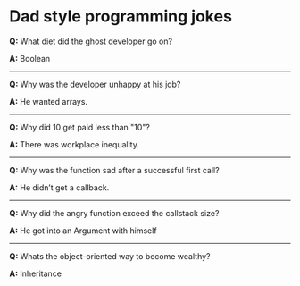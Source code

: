 # Dad style programming jokes

**Q:**  What diet did the ghost developer go on?

**A:** Boolean

---

**Q:** Why was the developer unhappy at his job?

**A:** He wanted arrays.

---

**Q:** Why did 10 get paid less than "10"?

**A:** There was workplace inequality. 

---

**Q:** Why was the function sad after a successful first call?

**A:** He didn’t get a callback.

---

**Q:** Why did the angry function exceed the callstack size?

**A:** He got into an Argument with himself

---

**Q:** Whats the object-oriented way to become wealthy?

**A:** Inheritance
